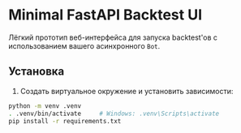 # Minimal FastAPI Backtest UI

Лёгкий прототип веб-интерфейса для запуска backtest'ов с использованием вашего асинхронного `Bot`.

## Установка
1. Создать виртуальное окружение и установить зависимости:
```bash
python -m venv .venv
. .venv/bin/activate     # Windows: .venv\Scripts\activate
pip install -r requirements.txt
